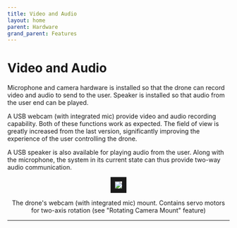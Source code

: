 ```yaml
---
title: Video and Audio
layout: home
parent: Hardware
grand_parent: Features
---
```

# Video and Audio

Microphone and camera hardware is installed so that the drone can record video and audio to send to the user. Speaker is installed so that audio from the user end can be played.  
  
A USB webcam (with integrated mic) provide video and audio recording capability. Both of these functions work as expected. The field of view is greatly increased from the last version, significantly improving the experience of the user controlling the drone.  
  
A USB speaker is also available for playing audio from the user. Along with the microphone, the system in its current state can thus provide two-way audio communication.  

 
<p align="center">
<img src="https://github.com/user-attachments/assets/9751ad9d-f883-4901-8cf3-93978d12d258" border="10"/>  
</p>
<p align="center">
The drone's webcam (with integrated mic) mount. Contains servo motors for two-axis rotation (see "Rotating Camera Mount" feature)
</p>


----

[Just the Docs]: https://just-the-docs.github.io/just-the-docs/
[GitHub Pages]: https://docs.github.com/en/pages
[README]: https://github.com/just-the-docs/just-the-docs-template/blob/main/README.md
[Jekyll]: https://jekyllrb.com
[GitHub Pages / Actions workflow]: https://github.blog/changelog/2022-07-27-github-pages-custom-github-actions-workflows-beta/
[use this template]: https://github.com/just-the-docs/just-the-docs-template/generate
